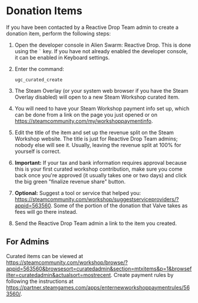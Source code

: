 # Donation Items

If you have been contacted by a Reactive Drop Team admin to create a donation item, perform the following steps:

1. Open the developer console in Alien Swarm: Reactive Drop. This is done using the `` ` `` key. If you have not already enabled the developer console, it can be enabled in Keyboard settings.

2. Enter the command:

   ```
   ugc_curated_create
   ```

3. The Steam Overlay (or your system web browser if you have the Steam Overlay disabled) will open to a new Steam Workshop curated item.

4. You will need to have your Steam Workshop payment info set up, which can be done from a link on the page you just opened or on <https://steamcommunity.com/my/workshoppaymentinfo>.

5. Edit the title of the item and set up the revenue split on the Steam Workshop website. The title is just for Reactive Drop Team admins; nobody else will see it. Usually, leaving the revenue split at 100% for yourself is correct.

6. **Important:** If your tax and bank information requires approval because this is your first curated workshop contribution, make sure you come back once you're approved (it usually takes one or two days) and click the big green "finalize revenue share" button.

7. **Optional:** Suggest a tool or service that helped you: <https://steamcommunity.com/workshop/suggestserviceproviders/?appid=563560>. Some of the portion of the donation that Valve takes as fees will go there instead.

8. Send the Reactive Drop Team admin a link to the item you created.

## For Admins

Curated items can be viewed at <https://steamcommunity.com/workshop/browse/?appid=563560&browsesort=curatedadmin&section=mtxitems&p=1&browsefilter=curatedadmin&actualsort=mostrecent>.
Create payment rules by following the instructions at <https://partner.steamgames.com/apps/enternewworkshoppaymentrules/563560/>.
